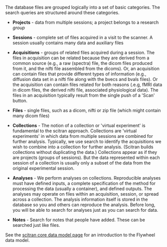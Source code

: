 The database files are grouped logically into a set of basic categories.  The search queries are structured around these categories.

* **Projects** - data from multiple sessions; a project belongs to a research *group* 
* **Sessions** - complete set of files acquired in a visit to the scanner.  A session usually contains many data and auxiliary files
* **Acquisitions** - groups of related files acquired during a session.  The files in acquisition can be related because they are derived from a common source (e.g., a raw (spectra) file, the dicom files produced from it, and the nifti file assembled from the dicoms).  Or, an acquisition can contain files that provide different types of information (e.g., diffusion data set in a nifti file along with the bvecs and bvals files).  Or the acquisition can contain files related for both reasons (.e.g, fMRI data in dicom files, the derived nifti file, associated physiological data). The files in an acquisition typically result from the single push of a 'Scan' button.
* **Files** - single files, such as a dicom, nifti or zip file (which might contain many dicom files)

* **Collections** - The notion of a collection or 'virtual experiment' is fundamental to the scitran approach.  Collections are 'virtual experiments' in which data from multiple sessions are combined for further analysis.  Typically, we use search to identify the acquisitions we wish to combine into a collection for further analysis.  (Scitran builds collections without duplicating the data.) Collections appear as if they are projects (groups of sessions).  But the data represented within each session of a collection is usually only a subset of the data from the original experimental session.

* **Analyses** - We perform analyses on collections.  Reproducible analyses must have defined inputs, a complete specification of the method for processing the data (usually a container), and defined outputs.  The analyses may operate on files within an acquisition, session, or spread across a collection. The analysis information itself is stored in the database so you and others can reproduce the analysis.  Before long, you will be able to search for analyses just as you can search for data.

* **Notes**  - Search for notes that people have added.  These can be searched just like files.

See the [scitran core data model page](https://github.com/scitran/core/wiki/Data-Model) for an introduction to the Flywheel data model.
